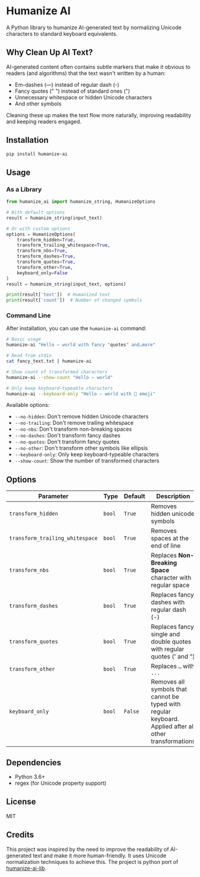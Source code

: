 # Humanize AI

A Python library to humanize AI-generated text by normalizing Unicode characters to standard keyboard equivalents.

## Why Clean Up AI Text?

AI-generated content often contains subtle markers that make it obvious to readers (and algorithms) that the text wasn't written by a human:

- Em-dashes (—) instead of regular dash (-)
- Fancy quotes (" ") instead of standard ones (")
- Unnecessary whitespace or hidden Unicode characters
- And other symbols

Cleaning these up makes the text flow more naturally, improving readability and keeping readers engaged.

## Installation

```bash
pip install humanize-ai
```

## Usage

### As a Library

```python
from humanize_ai import humanize_string, HumanizeOptions

# With default options
result = humanize_string(input_text)

# Or with custom options
options = HumanizeOptions(
    transform_hidden=True,
    transform_trailing_whitespace=True,
    transform_nbs=True,
    transform_dashes=True,
    transform_quotes=True,
    transform_other=True,
    keyboard_only=False
)
result = humanize_string(input_text, options)

print(result['text'])  # Humanized text
print(result['count'])  # Number of changed symbols
```

### Command Line

After installation, you can use the `humanize-ai` command:

```bash
# Basic usage
humanize-ai "Hello — world with fancy "quotes" and…more"

# Read from stdin
cat fancy_text.txt | humanize-ai

# Show count of transformed characters
humanize-ai --show-count "Hello — world"

# Only keep keyboard-typeable characters
humanize-ai --keyboard-only "Hello — world with 💪 emoji"
```

Available options:

- `--no-hidden`: Don't remove hidden Unicode characters
- `--no-trailing`: Don't remove trailing whitespace
- `--no-nbs`: Don't transform non-breaking spaces
- `--no-dashes`: Don't transform fancy dashes
- `--no-quotes`: Don't transform fancy quotes
- `--no-other`: Don't transform other symbols like ellipsis
- `--keyboard-only`: Only keep keyboard-typeable characters
- `--show-count`: Show the number of transformed characters

## Options

| Parameter                       | Type   | Default | Description                                                                                             |
| ------------------------------- | ------ | ------- | ------------------------------------------------------------------------------------------------------- |
| `transform_hidden`              | `bool` | `True`  | Removes hidden unicode symbols                                                                          |
| `transform_trailing_whitespace` | `bool` | `True`  | Removes spaces at the end of line                                                                       |
| `transform_nbs`                 | `bool` | `True`  | Replaces **Non-Breaking Space** character with regular space                                            |
| `transform_dashes`              | `bool` | `True`  | Replaces fancy dashes with regular dash (-)                                                             |
| `transform_quotes`              | `bool` | `True`  | Replaces fancy single and double quotes with regular quotes (' and ")                                   |
| `transform_other`               | `bool` | `True`  | Replaces `…` with `...`                                                                                 |
| `keyboard_only`                 | `bool` | `False` | Removes all symbols that cannot be typed with regular keyboard. Applied after all other transformations |

## Dependencies

- Python 3.6+
- regex (for Unicode property support)

## License

MIT

## Credits

This project was inspired by the need to improve the readability of AI-generated text and make it more human-friendly. It uses Unicode normalization techniques to achieve this. The project is python port of [humanize-ai-lib](https://github.com/Nordth/humanize-ai-lib).
